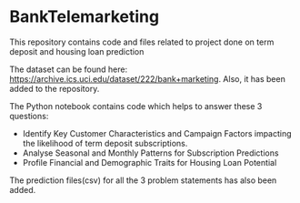 # BankTelemarketing
This repository contains code and files related to project done on term deposit and housing loan prediction

The dataset can be found here: https://archive.ics.uci.edu/dataset/222/bank+marketing. Also, it has been added to the repository.

The Python notebook contains code which helps to answer these 3 questions:
- Identify Key Customer Characteristics and Campaign Factors impacting the likelihood of term deposit subscriptions.
- Analyse Seasonal and Monthly Patterns for Subscription Predictions
- Profile Financial and Demographic Traits for Housing Loan Potential

The prediction files(csv) for all the 3 problem statements has also been added.
